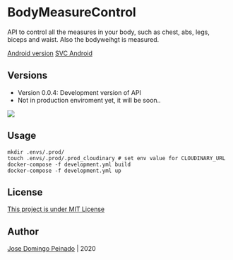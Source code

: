 # BodyMeasureControl
API to control all the measures in your body, such as chest, abs, legs, biceps and waist. Also the bodyweihgt is measured.

[Android version](https://play.google.com/store/apps/details?id=com.josedo.bodymeasurecontrol)
[SVC Android](https://github.com/jdpeinado/BodyMeasureControl)

## Versions

- Version 0.0.4: Development version of API
- Not in production enviroment yet, it will be soon..

![](https://i.imgur.com/KY46WKq.png)

## Usage
```shell
mkdir .envs/.prod/
touch .envs/.prod/.prod_cloudinary # set env value for CLOUDINARY_URL
docker-compose -f development.yml build
docker-compose -f development.yml up
```

## License
[This project is under MIT License](https://opensource.org/licenses/MIT)

## Author
[Jose Domingo Peinado](https://github.com/jdpeinado) | 2020
